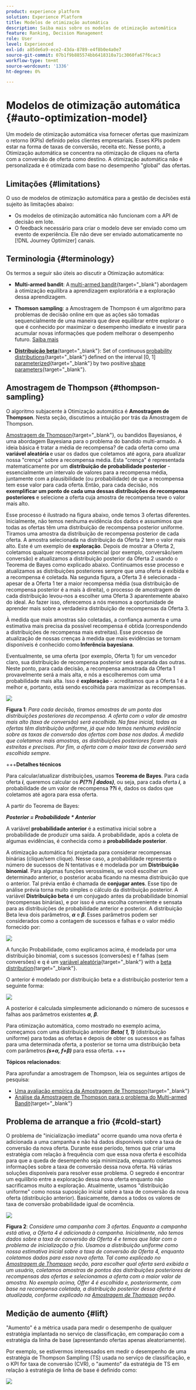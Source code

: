 ```yaml
---
product: experience platform
solution: Experience Platform
title: Modelos de otimização automática
description: Saiba mais sobre os modelos de otimização automática
feature: Ranking, Decision Management
role: User
level: Experienced
exl-id: a85de6a9-ece2-43da-8789-e4f8b0e4a0e7
source-git-commit: 07b1f9b885574bb6418310a71c3060fa67f6cac3
workflow-type: tm+mt
source-wordcount: '1336'
ht-degree: 0%

---
```


# Modelos de otimização automática {#auto-optimization-model}

Um modelo de otimização automática visa fornecer ofertas que maximizam o retorno (KPIs) definido pelos clientes empresariais. Esses KPIs podem estar na forma de taxas de conversão, receita etc. Nesse ponto, a Otimização automática se concentra na otimização de cliques na oferta com a conversão de oferta como destino. A otimização automática não é personalizada e é otimizada com base no desempenho &quot;global&quot; das ofertas.

## Limitações {#limitations}

O uso de modelos de otimização automática para a gestão de decisões está sujeito às limitações abaixo:

* Os modelos de otimização automática não funcionam com a API de decisão em lote.
* O feedback necessário para criar o modelo deve ser enviado como um evento de experiência. Ele não deve ser enviado automaticamente no [!DNL Journey Optimizer] canais.

## Terminologia {#terminology}

Os termos a seguir são úteis ao discutir a Otimização automática:

* **Multi-armed bandit**: A [multi-armed bandit](https://en.wikipedia.org/wiki/Multi-armed_bandit){target="_blank"} abordagem à otimização equilibra a aprendizagem exploratória e a exploração dessa aprendizagem.

* **Thomson sampling**: a Amostragem de Thompson é um algoritmo para problemas de decisão online em que as ações são tomadas sequencialmente de uma maneira que deve equilibrar entre explorar o que é conhecido por maximizar o desempenho imediato e investir para acumular novas informações que podem melhorar o desempenho futuro. [Saiba mais](#thompson-sampling)

* [**Distribuição beta**](https://en.wikipedia.org/wiki/Beta_distribution){target="_blank"}: Set of continuous [probability distributions](https://en.wikipedia.org/wiki/Probability_distribution){target="_blank"} defined on the interval [0, 1] [parameterized](https://en.wikipedia.org/wiki/Statistical_parameter){target="_blank"} by two positive [shape parameters](https://en.wikipedia.org/wiki/Shape_parameter){target="_blank"}.

## Amostragem de Thompson {#thompson-sampling}

O algoritmo subjacente à Otimização automática é **Amostragem de Thompson**. Nesta seção, discutimos a intuição por trás da Amostragem de Thompson.

[Amostragem de Thompson](https://en.wikipedia.org/wiki/Thompson_sampling){target="_blank"}, ou bandidos Bayesianos, é uma abordagem Bayesiana para o problema do bandido multi-armado.  A ideia básica é tratar a média de recompensa? de cada oferta como uma **variável aleatória** e usar os dados que coletamos até agora, para atualizar nossa &quot;crença&quot; sobre a recompensa média. Esta &quot;crença&quot; é representada matematicamente por um **distribuição de probabilidade posterior** - essencialmente um intervalo de valores para a recompensa média, juntamente com a plausibilidade (ou probabilidade) de que a recompensa tem esse valor para cada oferta. Então, para cada decisão, nós **exemplificar um ponto de cada uma dessas distribuições de recompensa posteriores** e selecione a oferta cuja amostra de recompensa teve o valor mais alto.

Esse processo é ilustrado na figura abaixo, onde temos 3 ofertas diferentes. Inicialmente, não temos nenhuma evidência dos dados e assumimos que todas as ofertas têm uma distribuição de recompensa posterior uniforme. Tiramos uma amostra da distribuição de recompensa posterior de cada oferta. A amostra selecionada na distribuição da Oferta 2 tem o valor mais alto. Este é um exemplo de **exploração**. Depois de mostrar a Oferta 2, coletamos qualquer recompensa potencial (por exemplo, conversão/sem conversão) e atualizamos a distribuição posterior da Oferta 2 usando o Teorema de Bayes como explicado abaixo.  Continuamos esse processo e atualizamos as distribuições posteriores sempre que uma oferta é exibida e a recompensa é coletada. Na segunda figura, a Oferta 3 é selecionada - apesar de a Oferta 1 ter a maior recompensa média (sua distribuição de recompensa posterior é a mais à direita), o processo de amostragem de cada distribuição levou-nos a escolher uma Oferta 3 aparentemente abaixo do ideal. Ao fazer isso, oferecemos a nós mesmos a oportunidade de aprender mais sobre a verdadeira distribuição de recompensas da Oferta 3.

À medida que mais amostras são coletadas, a confiança aumenta e uma estimativa mais precisa da possível recompensa é obtida (correspondendo a distribuições de recompensa mais estreitas). Esse processo de atualização de nossas crenças à medida que mais evidências se tornam disponíveis é conhecido como **Inferência bayesiana**.

Eventualmente, se uma oferta (por exemplo, Oferta 1) for um vencedor claro, sua distribuição de recompensa posterior será separada das outras. Neste ponto, para cada decisão, a recompensa amostrada da Oferta 1 provavelmente será a mais alta, e nós a escolheremos com uma probabilidade mais alta. Isso é **exploração** - acreditamos que a Oferta 1 é a melhor e, portanto, está sendo escolhida para maximizar as recompensas.

![](../assets/ai-ranking-thompson-sampling.png)

**Figura 1**: *Para cada decisão, tiramos amostras de um ponto das distribuições posteriores da recompensa. A oferta com o valor de amostra mais alto (taxa de conversão) será escolhida. Na fase inicial, todas as ofertas têm distribuição uniforme, já que não temos nenhuma evidência sobre as taxas de conversão das ofertas com base nos dados. À medida que coletamos mais amostras, as distribuições posteriores ficam mais estreitas e precisas. Por fim, a oferta com a maior taxa de conversão será escolhida sempre.*

<!--
![](../assets/ai-ranking-thompson-sampling-initial.png)
![](../assets/ai-ranking-thompson-sampling-intermediate.png)
![](../assets/ai-ranking-thompson-sampling-ultimate.png)
-->

+++**Detalhes técnicos**

Para calcular/atualizar distribuições, usamos **Teorema de Bayes**. Para cada oferta ***i***, queremos calcular os ***P(??i | dados)***, ou seja, para cada oferta ***i***, a probabilidade de um valor de recompensa **??i** é, dados os dados que coletamos até agora para essa oferta.

A partir do Teorema de Bayes:

***Posterior = Probabilidade * Anterior***

A variável **probabilidade anterior** é a estimativa inicial sobre a probabilidade de produzir uma saída. A probabilidade, após a coleta de algumas evidências, é conhecida como a **probabilidade posterior**. 

A otimização automática foi projetada para considerar recompensas binárias (clique/sem clique). Nesse caso, a probabilidade representa o número de sucessos de N tentativas e é modelada por um **Distribuição binomial**. Para algumas funções verossímeis, se você escolher um determinado anterior, o posterior acaba ficando na mesma distribuição que o anterior. Tal prévia então é chamada de **conjugar antes**. Esse tipo de análise prévia torna muito simples o cálculo da distribuição posterior. A variável **Distribuição beta** é um conjugado antes da probabilidade binomial (recompensas binárias), e por isso é uma escolha conveniente e sensata para as distribuições de probabilidade anterior e posterior. A distribuição Beta leva dois parâmetros, ***α*** e ***β***. Esses parâmetros podem ser considerados como a contagem de sucessos e falhas e o valor médio fornecido por:

![](../assets/ai-ranking-beta-distribution.png)

A função Probabilidade, como explicamos acima, é modelada por uma distribuição binomial, com s sucessos (conversões) e f falhas (sem conversões) e q é um [variável aleatória](https://en.wikipedia.org/wiki/Random_variable){target="_blank"} with a [beta distribution](https://en.wikipedia.org/wiki/Beta_distribution){target="_blank"}.

O anterior é modelado por distribuição beta e a distribuição posterior tem a seguinte forma:

![](../assets/ai-ranking-posterior-distribution.svg)

A posterior é calculada simplesmente adicionando o número de sucessos e falhas aos parâmetros existentes ***α***, ***β***.

Para otimização automática, como mostrado no exemplo acima, começamos com uma distribuição anterior ***Beta( 1, 1)*** (distribuição uniforme) para todas as ofertas e depois de obter os sucessos e as falhas para uma determinada oferta, a posterior se torna uma distribuição beta com parâmetros ***(s+α, f+β)*** para essa oferta.
+++

**Tópicos relacionados**:

Para aprofundar a amostragem de Thompson, leia os seguintes artigos de pesquisa:
* [Uma avaliação empírica da Amostragem de Thompson](https://proceedings.neurips.cc/paper/2011/file/e53a0a2978c28872a4505bdb51db06dc-Paper.pdf){target="_blank"}
* [Análise da Amostragem de Thompson para o problema do Multi-armed Bandit](https://proceedings.mlr.press/v23/agrawal12/agrawal12.pdf){target="_blank"}

## Problema de arranque a frio {#cold-start}

O problema de &quot;inicialização imediata&quot; ocorre quando uma nova oferta é adicionada a uma campanha e não há dados disponíveis sobre a taxa de conversão da nova oferta. Durante esse período, temos que criar uma estratégia com relação à frequência com que essa nova oferta é escolhida para que a queda de desempenho seja minimizada, enquanto coletamos informações sobre a taxa de conversão dessa nova oferta. Há várias soluções disponíveis para resolver esse problema. O segredo é encontrar um equilíbrio entre a exploração dessa nova oferta enquanto não sacrificamos muito a exploração. Atualmente, usamos &quot;distribuição uniforme&quot; como nossa suposição inicial sobre a taxa de conversão da nova oferta (distribuição anterior). Basicamente, damos a todos os valores de taxa de conversão probabilidade igual de ocorrência.


![](../assets/ai-ranking-cold-start-strategies.png)

**Figura 2**: *Considere uma campanha com 3 ofertas. Enquanto a campanha está ativa, a Oferta 4 é adicionada à campanha. Inicialmente, não temos dados sobre a taxa de conversão da Oferta 4 e temos que lidar com o problema de inicialização a frio. Usamos a distribuição uniforme como nossa estimativa inicial sobre a taxa de conversão da Oferta 4, enquanto coletamos dados para essa nova oferta. Tal como explicado no [Amostragem de Thompson](#thompson-sampling) seção, para escolher qual oferta será exibida a um usuário, coletamos amostras de pontos das distribuições posteriores de recompensas das ofertas e selecionamos a oferta com o maior valor de amostra. No exemplo acima, Offer 4 é escolhida e, posteriormente, com base na recompensa coletada, a distribuição posterior dessa oferta é atualizada, conforme explicado na [Amostragem de Thompson](#thompson-sampling) seção.*

## Medição de aumento {#lift}

&quot;Aumento&quot; é a métrica usada para medir o desempenho de qualquer estratégia implantada no serviço de classificação, em comparação com a estratégia da linha de base (apresentando ofertas apenas aleatoriamente).

Por exemplo, se estivermos interessados em medir o desempenho de uma estratégia de Thompson Sampling (TS) usada no serviço de classificação, e o KPI for taxa de conversão (CVR), o &quot;aumento&quot; da estratégia de TS em relação à estratégia de linha de base é definido como:

![](../assets/ai-ranking-lift.png)
